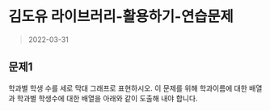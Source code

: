 # 김도유 라이브러리-활용하기-연습문제

> 2022-03-31

## 문제1

학과별 학생 수를 세로 막대 그래프로 표현하시오.
이 문제를 위해 학과이름에 대한 배열과 학과별 학생수에 대한 배열을 아래와 같이 도출해 내야 합니다.
